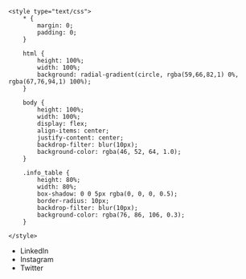 	<style type="text/css">
		* {
			margin: 0;
			padding: 0;
		}

		html {
			height: 100%;
			width: 100%;
			background: radial-gradient(circle, rgba(59,66,82,1) 0%, rgba(67,76,94,1) 100%);
		}

		body {
			height: 100%;
			width: 100%;
			display: flex;
			align-items: center;
			justify-content: center;
			backdrop-filter: blur(10px);
			background-color: rgba(46, 52, 64, 1.0);
		}

		.info_table {
			height: 80%;
			width: 80%;
			box-shadow: 0 0 5px rgba(0, 0, 0, 0.5);
			border-radius: 10px;
			backdrop-filter: blur(10px);
			background-color: rgba(76, 86, 106, 0.3);
		}

	</style>
</head>
<body>
	<div class="info_table">
		<ul>
			<li>LinkedIn</li>
			<li>Instagram</li>
			<li>Twitter</li>
		</ul>
	</div>
</body>
